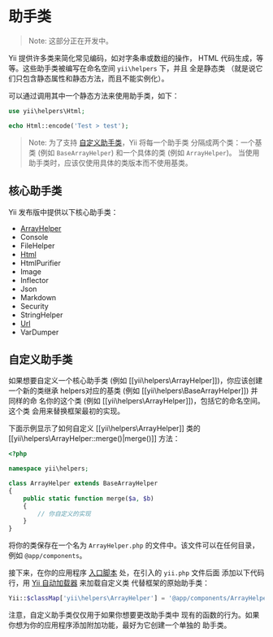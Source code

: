 助手类
=======

> Note: 这部分正在开发中。

Yii 提供许多类来简化常见编码，如对字条串或数组的操作，
HTML 代码生成，等等。这些助手类被编写在命名空间 `yii\helpers` 下，并且
全是静态类 （就是说它们只包含静态属性和静态方法，而且不能实例化）。

可以通过调用其中一个静态方法来使用助手类，如下：

```php
use yii\helpers\Html;

echo Html::encode('Test > test');
```

> Note: 为了支持 [自定义助手类](#customizing-helper-classes)，Yii 将每一个助手类
  分隔成两个类：一个基类 (例如 `BaseArrayHelper`) 和一个具体的类 (例如 `ArrayHelper`)。
  当使用助手类时，应该仅使用具体的类版本而不使用基类。


核心助手类
-------------------

Yii 发布版中提供以下核心助手类：

- [ArrayHelper](helper-array.md)
- Console
- FileHelper
- [Html](helper-html.md)
- HtmlPurifier
- Image
- Inflector
- Json
- Markdown
- Security
- StringHelper
- [Url](helper-url.md)
- VarDumper


自定义助手类 <span id="customizing-helper-classes"></span>
--------------------------

如果想要自定义一个核心助手类 (例如 [[yii\helpers\ArrayHelper]])，你应该创建一个新的类继承
helpers对应的基类 (例如 [[yii\helpers\BaseArrayHelper]]) 并同样的命
名你的这个类 (例如 [[yii\helpers\ArrayHelper]])，包括它的命名空间。这个类
会用来替换框架最初的实现。

下面示例显示了如何自定义 [[yii\helpers\ArrayHelper]] 类的
[[yii\helpers\ArrayHelper::merge()|merge()]] 方法：

```php
<?php

namespace yii\helpers;

class ArrayHelper extends BaseArrayHelper
{
    public static function merge($a, $b)
    {
        // 你自定义的实现
    }
}
```

将你的类保存在一个名为 `ArrayHelper.php` 的文件中。该文件可以在任何目录，例如 `@app/components`。

接下来，在你的应用程序 [入口脚本](structure-entry-scripts.md) 处，在引入的 `yii.php` 文件后面
添加以下代码行，用 [Yii 自动加载器](concept-autoloading.md) 来加载自定义类
代替框架的原始助手类：

```php
Yii::$classMap['yii\helpers\ArrayHelper'] = '@app/components/ArrayHelper.php';
```

注意，自定义助手类仅仅用于如果你想要更改助手类中
现有的函数的行为。如果你想为你的应用程序添加附加功能，最好为它创建一个单独的
助手类。

